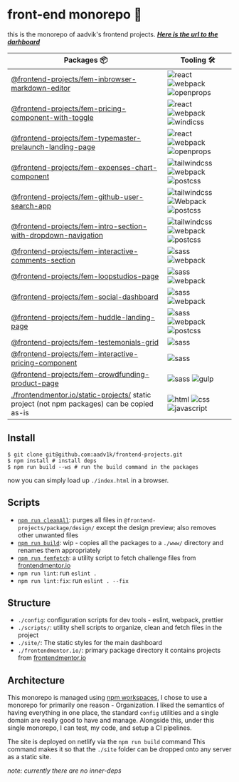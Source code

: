 # front-end monorepo 🗿

this is the monorepo of aadvik's frontend projects. **_[Here is the url to the darhboard](https://aadv1k-frontend.netlify.app)_**

| Packages 📦                                                                                                                       | Tooling 🛠️                           |
| --------------------------------------------------------------------------------------------------------------------------------- | ------------------------------------ |
| [@frontend-projects/fem-inbrowser-markdown-editor](./frontendmentor.io/fem-inbrowser-markdown-editor)                             | ![react] ![webpack] ![openprops]        |
| [@frontend-projects/fem-pricing-component-with-toggle](./frontendmentor.io/fem-pricing-component-with-toggle/)                    | ![react] ![webpack] ![windicss]      |
| [@frontend-projects/fem-typemaster-prelaunch-landing-page](./frontendmentor.io/fem-typemaster-prelaunch-landing-page/)            | ![react] ![webpack] ![openprops]        |
| [@frontend-projects/fem-expenses-chart-component](./frontendmentor.io/fem-expenses-chart-component/)                              | ![tailwindcss] ![webpack] ![postcss] |
| [@frontend-projects/fem-github-user-search-app](./frontendmentor.io/fem-github-user-search-app/)                                  | ![tailwindcss] ![Webpack] ![postcss] |
| [@frontend-projects/fem-intro-section-with-dropdown-navigation](./frontendmentor.io/fem-intro-section-with-dropdown-navigation/)  | ![tailwindcss] ![webpack] ![postcss] |
| [@frontend-projects/fem-interactive-comments-section](./frontendmentor.io/fem-interactive-comments-section/)                      | ![sass] ![webpack]                   |
| [@frontend-projects/fem-loopstudios-page](./frontendmentor.io/fem-loopstudios-page/)                                              | ![sass] ![webpack]                   |
| [@frontend-projects/fem-social-dashboard](./frontendmentor.io/fem-social-dashboard/)                                              | ![sass] ![webpack]                   |
| [@frontend-projects/fem-huddle-landing-page](./frontendmentor.io/fem-huddle-landing-page/)                                        | ![sass] ![webpack] ![postcss]        |
| [@frontend-projects/fem-testemonials-grid](./frontendmentor.io/fem-testemonials-grid/)                                            | ![sass]                              |
| [@frontend-projects/fem-interactive-pricing-component](./frontendmentor.io/fem-interactive-pricing-component/)                    | ![sass]                              |
| [@frontend-projects/fem-crowdfunding-product-page](./frontendmentor.io/fem-crowdfunding-product-page/)                            | ![sass] ![gulp]                      |
| [./frontendmentor.io/static-projects/](./frontendmentor.io/static-projects) static project (not npm packages) can be copied as-is | ![html] ![css] ![javascript]         |

## Install

```shell
$ git clone git@github.com:aadv1k/frontend-projects.git
$ npm install # install deps
$ npm run build --ws # run the build command in the packages
```

now you can simply load up `./index.html` in a browser.

## Scripts

- [`npm run cleanAll`](./scripts/cleanUp.sh): purges all files in `@frontend-projects/package/design/` except the design preview; also removes other unwanted files
- [`npm run build`](./scripts/deploy.sh): wip - copies all the packages to a `./www/` directory and renames them appropriately
- [`npm run femfetch`](./scripts/femfetch.sh): a utility script to fetch challenge files from [frontendmentor.io](https://frontendmentor.io)
- `npm run lint`: run `eslint .`
- `npm run lint:fix`: run `eslint . --fix`

## Structure

- `./config`: configuration scripts for dev tools - eslint, webpack, prettier
- `./scripts/`: utility shell scripts to organize, clean and fetch files in the project
- `./site/`: The static styles for the main dashboard
- `./frontendmentor.io/`: primary package directory it contains projects from [frontendmentor.io](https://frontendmentor.io)

## Architecture

This monorepo is managed using [npm workspaces](https://docs.npmjs.com/cli/v7/using-npm/workspaces), I chose to use
a monorepo for primarily one reason - Organization. I liked the semantics of
having everything in one place, the standard `config` utilities and a single
domain are really good to have and manage.
Alongside this, under this single monorepo, I can test, my code, and setup a CI pipelines.

The site is deployed on netlify via the `npm run build` command This command makes it so that the `./site` folder can be dropped onto any server as a static site.

_note: currently there are no inner-deps_

[react]: https://img.shields.io/badge/-React-282c34?logo=React&logoColor=61dafb&style=classic
[tailwindcss]: https://img.shields.io/badge/-Tailwindcss-282c34?logo=tailwind-css&logocolor=white&style=classic
[sass]: https://img.shields.io/badge/-Sass-282c34?logo=sass&logocolor=white&style=classic
[webpack]: https://img.shields.io/badge/-Webpack-282c34?logo=webpack&logocolor=white&style=classic
[gulp]: https://img.shields.io/badge/-Gulp-282c34?logo=gulp&logocolor=white&style=classic
[postcss]: https://img.shields.io/badge/-PostCSS-282c34?logo=postCSS&logocolor=white&style=classic
[openprops]: https://img.shields.io/badge/-OpenProps-282c34?logo=&logocolor=white&style=classic
[windicss]: https://img.shields.io/badge/-WindiCSS-282c34?logo=windicss&logocolor=white&style=classic
[javascript]: https://img.shields.io/badge/-JavaScript-282c34?logo=javascript&logocolor=white&style=classic
[css]: https://img.shields.io/badge/-CSS-282c34?logo=CSS&logocolor=white&style=classic
[html]: https://img.shields.io/badge/-HTML-282c34?logo=html&logocolor=white&style=classic
